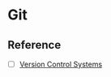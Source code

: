 # Git

## Reference

- [ ] [Version Control Systems](https://networking.ringofsaturn.com/Unix/versioncontrolsystems.php)
